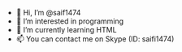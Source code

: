 - 👋 Hi, I’m @saif1474
- 👀 I’m interested in programming
- 🌱 I’m currently learning HTML
- 📫 You can contact me on Skype (ID: saifi1474)
<!-- - 💞️ I’m looking to collaborate on ... -->
 

<!---
saif1474/saif1474 is a ✨ special ✨ repository because its `README.md` (this file) appears on your GitHub profile.
You can click the Preview link to take a look at your changes.
--->
